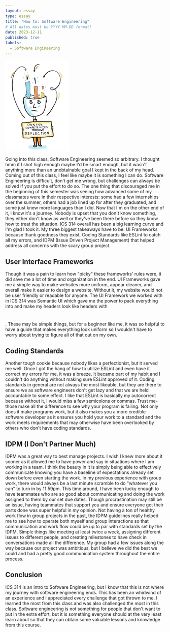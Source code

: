 ```yaml
---
layout: essay
type: essay
title: "How to: Software Engineering"
# All dates must be YYYY-MM-DD format!
date: 2023-12-11
published: true
labels:
  - Software Engineering
---
```



<img width="200px" class="rounded float-start pe-4" src="../img/reflecting.JPG">



Going into this class, Software Engineering seemed so arbitrary. I thought hmm if I shot high enough maybe I'd be smart enough, but it wasn't anything more than an unobtainable goal I kept in the back of my head. Coming out of this class, I feel like maybe it is something I can do. Software Engineering is difficult, don't get me wrong, but challenges can always be solved if you put the effort to do so. The one thing that discouraged me in the beginning of this semester was seeing how advanced some of my classmates were in their respective interests: some had a few internships over the summer, others had a job lined up for after they graduated, and some just knew more languages than I did. Now that I'm on the other end of it, I know it's a journey. Nobody is upset that you don't know something, they either don't know as well or they've been there before so they know how to treat the situation. ICS 314 overall has been a big learning curve and I'm glad I took it. My three biggest takeaways have to be: UI Frameworks because thank goodness they exist, Coding Standards like ESLint to catch all my errors, and IDPM (Issue Driven Project Management) that helped address all concerns with the scary group project.

## User Interface Frameworks

Though it was a pain to learn how "picky" these frameworks' rules were, it did save me a lot of time and organization in the end. UI Frameworks gave me a simple way to make websites more uniform, appear cleaner, and overall make it easier to design a website. Without it, my website would not be user friendly or readable for anyone. The UI Framework we worked with in ICS 314 was Semantic UI which gave me the power to pack everything into <Container></Container> and make my headers look like headers with <h1></h1>. These may be simple things, but for a beginner like me, it was so helpful to have a guide that makes everything look uniform so I wouldn't have to worry about trying to figure all of that out on my own.


## Coding Standards

Another tough cookie because nobody likes a perfectionist, but it served me well. Once I got the hang of how to utilize ESLint and even have it correct my errors for me, it was a breeze. It became part of my habit and I couldn't do anything without making sure ESLint approved of it. Coding standards in general are not always the most likeable, but they are there to ensure we as software engineers don't get lazy and that we are held accountable to some effect. I like that ESLint is basically my autocorrect because without it, I would miss a few semicolons or commas. Trust me- those make all the difference to see why your program is failing. Not only does it make programs work, but it also makes you a more credible software developer as it ensures you hold your work to a standard and the work meets requirements that may otherwise have been overlooked by others who don't have coding standards.

## IDPM (I Don't Partner Much)

IDPM was a great way to best manage projects. I wish I knew more about it sooner as it allowed me to have power and say in situations where I am working in a team. I think the beauty in it is simply being able to effectively communicate knowing you have a baseline of expectations already set down before even starting the work. In my previous experience with group work, there would always be a last minute scramble to do "whatever you can" to turn in by 11:59pm. This time around, I have been lucky enough to have teammates who are so good about communicating and doing the work assigned to them by our set due dates. Though procrastination may still be an issue, having teammates that support you and ensure everyone got their parts done was super helpful in my opinion. Not having a ton of healthy work flow in group projects in the past, the IDPM guidelines really helped me to see how to operate both myself and group interactions so that communication and work flow could be up to par with standards set by the IDPM. Simple things like meeting at least twice a week, assigning different issues to different people, and creating milestones to have check in conversations made all the difference. My group had a few issues along the way because our project was ambitious, but I believe we did the best we could and had a pretty good communication system throughout the entire process.

## Conclusion

ICS 314 is an intro to Software Engineering, but I know that this is not where my journey with software engineering ends. This has been an whirlwind of an experience and I appreciated every challenge that got thrown to me. I learned the most from this class and was also challenged the most in this class. Software engineering is not something for people that don't want to put in the extra effort, but it is something everyone should at the very least learn about so that they can obtain some valuable lessons and knowledge from this course.
